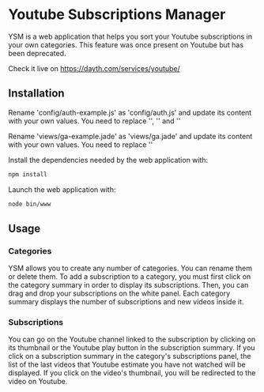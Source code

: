 # Youtube Subscriptions Manager

YSM is a web application that helps you sort your Youtube subscriptions in your
own categories. This feature was once present on Youtube but has been deprecated.

Check it live on https://dayth.com/services/youtube/

## Installation

Rename 'config/auth-example.js' as 'config/auth.js' and update its content with
your own values. You need to replace '<your-client-id>', '<your-client-secret>'
and '<your-server-url>'

Rename 'views/ga-example.jade' as 'views/ga.jade' and update its content with
your own values. You need to replace '<your-tracking-id>'

Install the dependencies needed by the web application with:

```bash
npm install
```

Launch the web application with:
```bash
node bin/www
```

## Usage

### Categories

YSM allows you to create any number of categories. You can rename them or delete
them. To add a subscription to a category, you must first click on the category
summary in order to display its subscriptions. Then, you can drag and drop your
subscriptions on the white panel. Each category summary displays the number of
subscriptions and new videos inside it.

### Subscriptions

You can go on the Youtube channel linked to the subscription by clicking on its
thumbnail or the Youtube play button in the subscription summary. If you click
on a subscription summary in the category's subscriptions panel, the list of the
last videos that Youtube estimate you have not watched will be displayed. If you
click on the video's thumbnail, you will be redirected to the video on Youtube.
